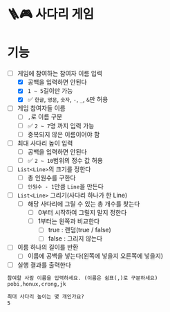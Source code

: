 # 🪜🎮 사다리 게임

# 기능

- [ ] 게임에 참여하는 참여자 이름 입력
    - [x] 공백을 입력하면 안된다
    - [x] `1 ~ 5`길이만 가능
    - [x] ✅ `한글`, `영문`, `숫자`, `-`, `_`, `&`만 허용
- [ ] 게임 참여자들 이름
    - [ ] `,`로 이름 구분
    - [ ] ✅ `2 ~ 7`명 까지 입력 가능
    - [ ] 중복되지 않은 이름이어야 함
- [ ] 최대 사다리 높이 입력
    - [ ] 공백을 입력하면 안된다
    - [ ] ✅ `2 ~ 10`범위의 정수 값 허용

- [ ] `List<Line>`의 크기를 정한다
    - [ ] 총 인원수를 구한다
    - [ ] `인원수 - 1`만큼 `Line`을 만든다

- [ ] `List<Line>` 그리기(사다리 하나가 한 Line)
    - [ ] 해당 사다리에 그릴 수 있는 총 개수를 찾는다
        - [ ] 0부터 시작하여 그릴지 말지 정한다
        - [ ] 1부터는 왼쪽과 비교한다
            - [ ] true : 랜덤(true / false)
            - [ ] false : 그리지 않는다

- [ ] 이름 하나의 길이를 반환
    - [ ] 이름에 공백을 넣는다(왼쪽에 넣을지 오른쪽에 넣을지)

- [ ] 실행 결과를 출력한다

```markdown
참여할 사람 이름을 입력하세요. (이름은 쉼표(,)로 구분하세요)
pobi,honux,crong,jk

최대 사다리 높이는 몇 개인가요?
5
```

